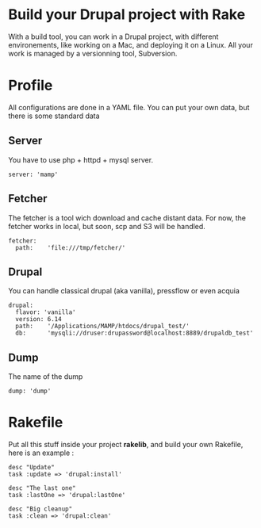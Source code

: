 Build your Drupal project with Rake
===================================

With a build tool, you can work in a Drupal project, with different environements,
like working on a Mac, and deploying it on a Linux.
All your work is managed by a versionning tool, Subversion.

Profile
=======
All configurations are done in a YAML file.
You can put your own data, but there is some standard data

Server
------
You have to use php + httpd + mysql server.

	server: 'mamp'

Fetcher
-------
The fetcher is a tool wich download and cache distant data. For now, the fetcher works in local, but soon, scp and S3 will be handled.

	fetcher:
	  path:    'file:///tmp/fetcher/'

Drupal
------
You can handle classical drupal (aka vanilla), pressflow or even acquia

	drupal:
	  flavor: 'vanilla'
	  version: 6.14
	  path:    '/Applications/MAMP/htdocs/drupal_test/'
	  db:      'mysqli://druser:drupassword@localhost:8889/drupaldb_test'

Dump
----
The name of the dump

	dump: 'dump'

Rakefile
========

Put all this stuff inside your project **rakelib**, and build your own Rakefile, here is an example :

	desc "Update"
	task :update => 'drupal:install'
	
	desc "The last one"
	task :lastOne => 'drupal:lastOne'
	
	desc "Big cleanup"
	task :clean => 'drupal:clean'

